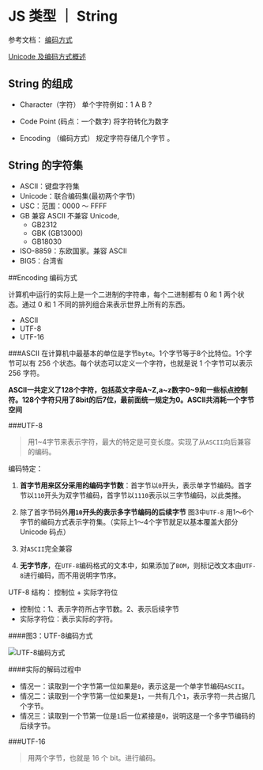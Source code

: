 # JS 类型 ｜ String

参考文档：
[编码方式](https://liyucang-git.github.io/2019/06/17/彻底弄懂Unicode编码/)

[Unicode 及编码方式概述](https://developer.ibm.com/zh/articles/unicode-programming-language/#)


## String 的组成

* Character（字符）
单个字符例如：1  A  B ?

* Code Point (码点：一个数字)
将字符转化为数字

* Encoding （编码方式）
规定字符存储几个字节 。

## String 的字符集

* ASCII：键盘字符集
* Unicode：联合编码集(最初两个字节)
* USC：范围：0000 ～ FFFF 
* GB 兼容 ASCII 不兼容 Unicode,
    * GB2312
    * GBK (GB13000)
    * GB18030
* ISO-8859：东欧国家。兼容 ASCII 
* BIG5：台湾省

##Encoding 编码方式

计算机中运行的实际上是一个二进制的字符串，每个二进制都有 0 和 1 两个状态。通过 0 和 1 不同的排列组合来表示世界上所有的东西。

* ASCII 
* UTF-8
* UTF-16


###ASCII
在计算机中最基本的单位是字节`byte`。1个字节等于8个比特位。1个字节可以有 256 个状态。每个状态可以定义一个字符，也就是说 1 个字节可以表示 256 字符。

**ASCII一共定义了128个字符，包括英文字母A~Z,a~z数字0~9和一些标点控制符。128个字符只用了8bit的后7位，最前面统一规定为0。ASCII共消耗一个字节空间**

###UTF-8
>用1~4字节来表示字符，最大的特定是可变长度。实现了从`ASCII`向后兼容的编码。

编码特定：
1. **首字节用来区分采用的编码字节数**：首字节以`0`开头，表示单字节编码。首字节以`110`开头为双字节编码，首字节以`1110`表示以三字节编码，以此类推。

2. 除了首字节码外**用`10`开头的表示多字节编码的后续字节** 图3中`UTF-8` 用1～6个字节的编码方式表示字符集。（实际上1～4个字节就足以基本覆盖大部分Unicode 码点）
3. 对`ASCII`完全兼容
4. **无字节序**，在`UTF-8`编码格式的文本中，如果添加了`BOM`，则标记改文本由`UTF-8`进行编码，而不用说明字节序。

UTF-8 结构：
控制位 + 实际字符位
* 控制位：1、表示字符所占字节数。2、表示后续字节
* 实际字符位：表示实际的字符。


####图3：UTF-8编码方式

![UTF-8编码方式](media/image003.jpg)


####实际的解码过程中

* 情况一：读取到一个字节第一位如果是`0`，表示这是一个单字节编码`ASCII`。
* 情况二：读取到一个字节第一位如果是`1`，一共有几个`1`，表示字符一共占据几个字节。
* 情况三：读取到一个节第一位是`1`后一位紧接是`0`，说明这是一个多字节编码的后续字节。


###UTF-16
>用两个字节，也就是 16 个 bit。进行编码。






